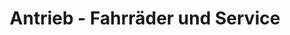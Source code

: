---
title: "Antrieb - Fahrräder und Service"
url: /berlin/antrieb-fahrraeder-und-service/
shop: Fahrrad
---